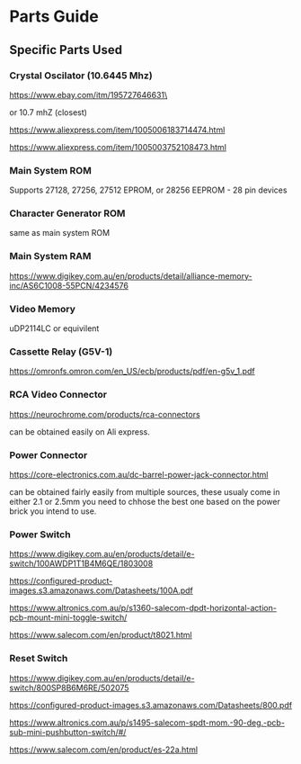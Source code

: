 # Parts Guide

## Specific Parts Used

###  Crystal Oscilator (10.6445 Mhz)

https://www.ebay.com/itm/195727646631\

or 10.7 mhZ (closest)

https://www.aliexpress.com/item/1005006183714474.html

https://www.aliexpress.com/item/1005003752108473.html

### Main System ROM

Supports 27128, 27256, 27512 EPROM, or 28256 EEPROM - 28 pin devices

### Character Generator ROM

same as main system ROM

### Main System RAM

https://www.digikey.com.au/en/products/detail/alliance-memory-inc/AS6C1008-55PCN/4234576

### Video Memory

uDP2114LC or equivilent

### Cassette Relay (G5V-1)

https://omronfs.omron.com/en_US/ecb/products/pdf/en-g5v_1.pdf

### RCA Video Connector

https://neurochrome.com/products/rca-connectors

can be obtained easily on Ali express.

### Power Connector

https://core-electronics.com.au/dc-barrel-power-jack-connector.html

can be obtained fairly easily from multiple sources, these usualy come in either 2.1 or 2.5mm you need to chhose the best 
one based on the power brick you intend to use.

### Power Switch

https://www.digikey.com.au/en/products/detail/e-switch/100AWDP1T1B4M6QE/1803008

https://configured-product-images.s3.amazonaws.com/Datasheets/100A.pdf

https://www.altronics.com.au/p/s1360-salecom-dpdt-horizontal-action-pcb-mount-mini-toggle-switch/

https://www.salecom.com/en/product/t8021.html

### Reset Switch

https://www.digikey.com.au/en/products/detail/e-switch/800SP8B6M6RE/502075

https://configured-product-images.s3.amazonaws.com/Datasheets/800.pdf

https://www.altronics.com.au/p/s1495-salecom-spdt-mom.-90-deg.-pcb-sub-mini-pushbutton-switch/#/

https://www.salecom.com/en/product/es-22a.html
